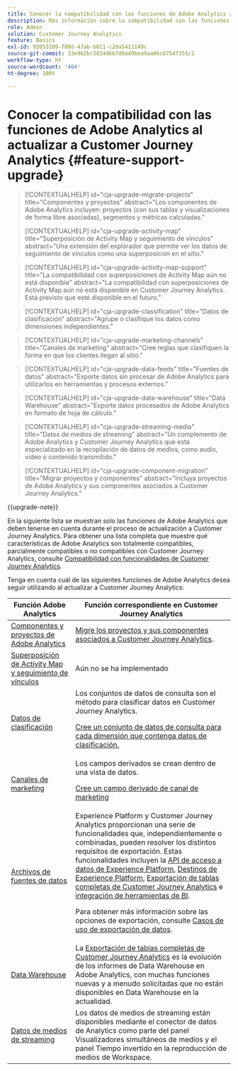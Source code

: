 ```yaml
---
title: Conocer la compatibilidad con las funciones de Adobe Analytics al actualizar a Customer Journey Analytics
description: Más información sobre la compatibilidad con las funciones de Adobe Analytics al actualizar a Customer Journey Analytics
role: Admin
solution: Customer Journey Analytics
feature: Basics
exl-id: 92053109-f80d-47ab-b011-c28a5411149c
source-git-commit: 33e962bc3834d6b7d0a49bea9aa06c67547351c1
workflow-type: ht
source-wordcount: '464'
ht-degree: 100%

---
```


# Conocer la compatibilidad con las funciones de Adobe Analytics al actualizar a Customer Journey Analytics {#feature-support-upgrade}

<!-- markdownlint-disable MD034 -->

>[!CONTEXTUALHELP]
>id="cja-upgrade-migrate-projects"
>title="Componentes y proyectos"
>abstract="Los componentes de Adobe Analytics incluyen: proyectos (con sus tablas y visualizaciones de forma libre asociadas), segmentos y métricas calculadas."

<!-- markdownlint-enable MD034 -->

<!-- markdownlint-disable MD034 -->

>[!CONTEXTUALHELP]
>id="cja-upgrade-activity-map"
>title="Superposición de Activity Map y seguimiento de vínculos"
>abstract="Una extensión del explorador que permite ver los datos de seguimiento de vínculos como una superposición en el sitio."

<!-- markdownlint-enable MD034 -->

<!-- markdownlint-disable MD034 -->

>[!CONTEXTUALHELP]
>id="cja-upgrade-activity-map-support"
>title="La compatibilidad con superposiciones de Activity Map aún no está disponible"
>abstract="La compatibilidad con superposiciones de Activity Map aún no está disponible en Customer Journey Analytics. Está previsto que esté disponible en el futuro."

<!-- markdownlint-enable MD034 -->

<!-- markdownlint-disable MD034 -->

>[!CONTEXTUALHELP]
>id="cja-upgrade-classification"
>title="Datos de clasificación"
>abstract="Agrupe o clasfiique los datos como dimensiones independientes."

<!-- markdownlint-enable MD034 -->

<!-- markdownlint-disable MD034 -->

>[!CONTEXTUALHELP]
>id="cja-upgrade-marketing-channels"
>title="Canales de marketing"
>abstract="Cree reglas que clasifiquen la forma en que los clientes llegan al sitio."

<!-- markdownlint-enable MD034 -->

<!-- markdownlint-disable MD034 -->

>[!CONTEXTUALHELP]
>id="cja-upgrade-data-feeds"
>title="Fuentes de datos"
>abstract="Exporte datos sin procesar de Adobe Analytics para utilizarlos en herramientas y procesos externos."

<!-- markdownlint-enable MD034 -->

<!-- markdownlint-disable MD034 -->

>[!CONTEXTUALHELP]
>id="cja-upgrade-data-warehouse"
>title="Data Warehouse"
>abstract="Exporte datos procesados de Adobe Analytics en formato de hoja de cálculo."

<!-- markdownlint-enable MD034 -->

<!-- markdownlint-disable MD034 -->

>[!CONTEXTUALHELP]
>id="cja-upgrade-streaming-media"
>title="Datos de medios de streaming"
>abstract="Un complemento de Adobe Analytics y Customer Journey Analytics que está especializado en la recopilación de datos de medios, como audio, vídeo o contenido transmitido."

<!-- markdownlint-enable MD034 -->

<!-- markdownlint-disable MD034 -->

>[!CONTEXTUALHELP]
>id="cja-upgrade-component-migration"
>title="Migrar proyectos y componentes"
>abstract="Incluya proyectos de Adobe Analytics y sus componentes asociados a Customer Journey Analytics."

<!-- markdownlint-enable MD034 -->

{{upgrade-note}}

En la siguiente lista se muestran solo las funciones de Adobe Analytics que deben tenerse en cuenta durante el proceso de actualización a Customer Journey Analytics. Para obtener una lista completa que muestre qué características de Adobe Analytics son totalmente compatibles, parcialmente compatibles o no compatibles con Customer Journey Analytics, consulte [Compatibilidad con funcionalidades de Customer Journey Analytics](/help/getting-started/aa-vs-cja/cja-aa.md).

Tenga en cuenta cuál de las siguientes funciones de Adobe Analytics desea seguir utilizando al actualizar a Customer Journey Analytics:

| Función Adobe Analytics | Función correspondiente en Customer Journey Analytics |
|---------|----------|
| [Componentes y proyectos de Adobe Analytics](https://experienceleague.adobe.com/es/docs/analytics/analyze/analysis-workspace/build-workspace-project/freeform-overview) | [Migre los proyectos y sus componentes asociados a Customer Journey Analytics](https://experienceleague.adobe.com/es/docs/analytics/admin/admin-tools/component-migration/prepare-component-migration). |
| [Superposición de Activity Map y seguimiento de vínculos](https://experienceleague.adobe.com/es/docs/analytics/analyze/activity-map/overview) | Aún no se ha implementado |
| [Datos de clasificación](https://experienceleague.adobe.com/es/docs/analytics/components/classifications/c-classifications) | Los conjuntos de datos de consulta son el método para clasificar datos en Customer Journey Analytics.<p>[Cree un conjunto de datos de consulta para cada dimensión que contenga datos de clasificación.](/help/getting-started/cja-upgrade/cja-upgrade-dataset-lookup.md)</p> |
| [Canales de marketing](https://experienceleague.adobe.com/es/docs/analytics/components/marketing-channels/c-getting-started-mchannel) | Los campos derivados se crean dentro de una vista de datos. <p>[Cree un campo derivado de canal de marketing](/help/getting-started/cja-upgrade/cja-upgrade-marketing-channel.md)</p> |
| [Archivos de fuentes de datos](https://experienceleague.adobe.com/es/docs/analytics/export/analytics-data-feed/data-feed-overview) | Experience Platform y Customer Journey Analytics proporcionan una serie de funcionalidades que, independientemente o combinadas, pueden resolver los distintos requisitos de exportación. Estas funcionalidades incluyen la [API de acceso a datos de Experience Platform](https://experienceleague.adobe.com/docs/experience-platform/data-access/api.html?lang=es), [Destinos de Experience Platform](https://experienceleague.adobe.com/docs/experience-platform/destinations/ui/activate/export-datasets.html?lang=es), [Exportación de tablas completas de Customer Journey Analytics](/help/analysis-workspace/export/export-cloud.md) e [integración de herramientas de BI](/help/data-views/bi-extension.md).<p>Para obtener más información sobre las opciones de exportación, consulte [Casos de uso de exportación de datos](/help/use-cases/data-export/overview.md).</p> |
| [Data Warehouse](https://experienceleague.adobe.com/es/docs/analytics/export/data-warehouse/data-warehouse) | La [Exportación de tablas completas de Customer Journey Analytics](/help/analysis-workspace/export/export-cloud.md) es la evolución de los informes de Data Warehouse en Adobe Analytics, con muchas funciones nuevas y a menudo solicitadas que no están disponibles en Data Warehouse en la actualidad. |
| [Datos de medios de streaming](https://experienceleague.adobe.com/es/docs/media-analytics/using/media-overview) | Los datos de medios de streaming están disponibles mediante el conector de datos de Analytics como parte del panel Visualizadores simultáneos de medios y el panel Tiempo invertido en la reproducción de medios de Workspace. |
